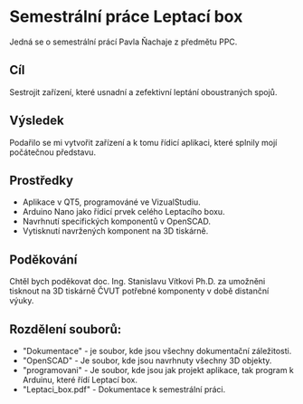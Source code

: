 # Semestrální práce Leptací box
Jedná se o semestrální prácí Pavla Ňachaje z předmětu PPC.
## Cíl
Sestrojit zařízení, které usnadní a zefektivní leptání oboustraných spojů.
## Výsledek
Podařilo se mi vytvořit zařízení a k tomu řídicí aplikaci, které splnily mojí počátečnou představu.
## Prostředky
* Aplikace v QT5, programováné ve VizualStudiu.
* Arduino Nano jako řídicí prvek celého Leptacího boxu.
* Navrhnutí specifických komponentů v OpenSCAD.
* Vytisknutí navržených komponent na 3D tiskárně.
## Poděkování
Chtěl bych poděkovat doc. Ing. Stanislavu Vítkovi Ph.D. za umožněni tisknout na 3D tiskárně ČVUT potřebné komponenty v době distanční výuky.
## Rozdělení souborů:
* "Dokumentace" - je soubor, kde jsou všechny dokumentační záležitosti.
* "OpenSCAD" - Je soubor, kde jsou navrhnuty všechny 3D objekty.
* "programovani" - Je soubor, kde jsou jak projekt aplikace, tak program k Arduinu, které řídí Leptací box.
* "Leptaci_box.pdf" - Dokumentace k semestrální práci.